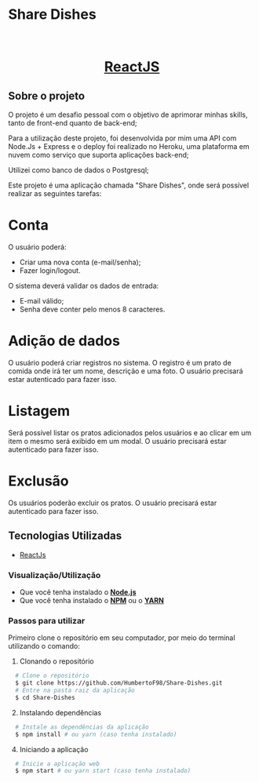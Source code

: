 # Share Dishes

<h1 align="center">
    <br/>
   <a href="https://pt-br.reactjs.org/docs/getting-started.html" target="_blank" rel="noopener">ReactJS</a>
</h1>

## Sobre o projeto

O projeto é um desafio pessoal com o objetivo de aprimorar minhas skills, tanto de front-end quanto de back-end;

Para a utilização deste projeto, foi desenvolvida por mim uma API com Node.Js + Express e o deploy foi realizado no Heroku, uma plataforma em nuvem como serviço que suporta aplicações back-end;

Utilizei como banco de dados o Postgresql;

Este projeto é uma aplicação chamada "Share Dishes", onde será possível realizar as seguintes tarefas:

# Conta

O usuário poderá:

- Criar uma nova conta (e-mail/senha);
- Fazer login/logout.

O sistema deverá validar os dados de entrada:

- E-mail válido;
- Senha deve conter pelo menos 8 caracteres.

# Adição de dados

O usuário poderá criar registros no sistema. O registro é um prato de comida onde irá ter um nome, descrição e uma foto.
O usuário precisará estar autenticado para fazer isso.

# Listagem

Será possível listar os pratos adicionados pelos usuários e ao clicar em um item o mesmo será exibido em um modal.
O usuário precisará estar autenticado para fazer isso.

# Exclusão

Os usuários poderão excluir os pratos.
O usuário precisará estar autenticado para fazer isso.

## Tecnologias Utilizadas

- <a href="https://reactjs.org/" target="_blank" rel="noopener">ReactJs</a>

### Visualização/Utilização

- Que você tenha instalado o **<a href="https://nodejs.org/en/" target="_blank" rel="noopener">Node.js</a>**
- Que você tenha instalado o **<a href="https://www.npmjs.com/" target="_blank" rel="noopener">NPM</a>** ou o **<a href="https://yarnpkg.com/" target="_blank" rel="noopener">YARN</a>**

### Passos para utilizar

Primeiro clone o repositório em seu computador, por meio do terminal utilizando o comando:

1. Clonando o repositório

```sh
  # Clone o repositório
  $ git clone https://github.com/HumbertoF98/Share-Dishes.git
  # Entre na pasta raiz da aplicação
  $ cd Share-Dishes
```

2. Instalando dependências

```sh
  # Instale as dependências da aplicação
  $ npm install # ou yarn (caso tenha instalado)
```

4. Iniciando a aplicação

```sh
  # Inicie a aplicação web
  $ npm start # ou yarn start (caso tenha instalado)
```
